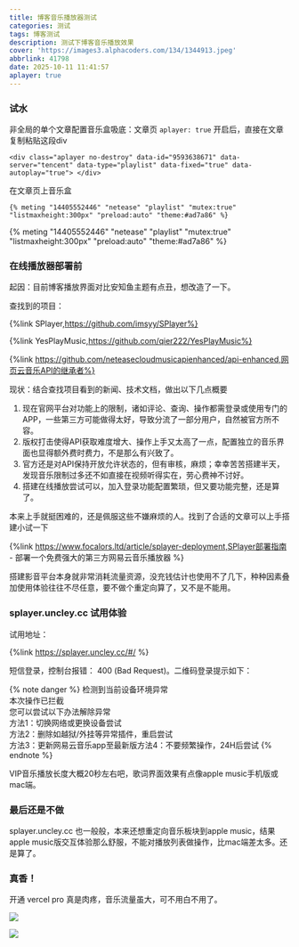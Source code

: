 ```yaml
---
title: 博客音乐播放器测试
categories: 测试
tags: 博客测试
description: 测试下博客音乐播放效果
cover: 'https://images3.alphacoders.com/134/1344913.jpeg'
abbrlink: 41798
date: 2025-10-11 11:41:57
aplayer: true
---
```


### 试水

非全局的单个文章配置音乐盒吸底：文章页 `aplayer: true` 开启后，直接在文章复制粘贴这段div

```
<div class="aplayer no-destroy" data-id="9593638671" data-server="tencent" data-type="playlist" data-fixed="true" data-autoplay="true"> </div>
```

<div class="aplayer no-destroy" data-id="9593638671" data-server="tencent" data-type="playlist" data-fixed="true" data-autoplay="true"> </div>

在文章页上音乐盒

```
{% meting "14405552446" "netease" "playlist" "mutex:true" "listmaxheight:300px" "preload:auto" "theme:#ad7a86" %}
```

{% meting "14405552446" "netease" "playlist" "mutex:true" "listmaxheight:300px" "preload:auto" "theme:#ad7a86" %}

### 在线播放器部署前

起因：目前博客播放界面对比安知鱼主题有点丑，想改造了一下。

查找到的项目：

{%link SPlayer,https://github.com/imsyy/SPlayer%}

{%link YesPlayMusic,https://github.com/qier222/YesPlayMusic%}

{%link https://github.com/neteasecloudmusicapienhanced/api-enhanced,网页云音乐API的继承者%} 



现状：结合查找项目看到的新闻、技术文档，做出以下几点概要

1. 现在官网平台对功能上的限制，诸如评论、查询、操作都需登录或使用专门的APP，一些第三方可能做得太好，导致分流了一部分用户，自然被官方所不容。
2. 版权打击使得API获取难度增大、操作上手又太高了一点，配置独立的音乐界面也显得额外费时费力，不是那么有兴致了。
3. 官方还是对API保持开放允许状态的，但有审核，麻烦；幸幸苦苦搭建半天，发现音乐限制过多还不如直接在视频听得实在，劳心费神不讨好。
4. 搭建在线播放尝试可以，加入登录功能配置繁琐，但又要功能完整，还是算了。

本来上手就挺困难的，还是佩服这些不嫌麻烦的人。找到了合适的文章可以上手搭建小试一下 

{%link https://www.focalors.ltd/article/splayer-deployment,SPlayer部署指南 - 部署一个免费强大的第三方网易云音乐播放器 %}

搭建影音平台本身就非常消耗流量资源，没充钱估计也使用不了几下，种种因素叠加使用体验往往不尽任意，要不做个重定向算了，又不是不能用。

### splayer.uncley.cc 试用体验

试用地址：

{%link https://splayer.uncley.cc/#/ %}

短信登录，控制台报错： 400 (Bad Request)。二维码登录提示如下：

{% note danger %}
检测到当前设备环境异常  
本次操作已拦截  
您可以尝试以下办法解除异常  
方法1：切换网络或更换设备尝试  
方法2：删除如越狱/外挂等异常插件，重启尝试  
方法3：更新网易云音乐app至最新版方法4：不要频繁操作，24H后尝试
{% endnote %}

VIP音乐播放长度大概20秒左右吧，歌词界面效果有点像apple music手机版或mac端。

### 最后还是不做

splayer.uncley.cc 也一般般，本来还想重定向音乐板块到apple music，结果apple music版交互体验那么舒服，不能对播放列表做操作，比mac端差太多。还是算了。

### 真香！

开通 vercel pro 真是肉疼，音乐流量虽大，可不用白不用了。

![ ](http://image.aibochinese.com/i/2025/10/12/12ruhwr.jpg)

![ ](http://image.aibochinese.com/i/2025/10/12/12rud51.jpg)
